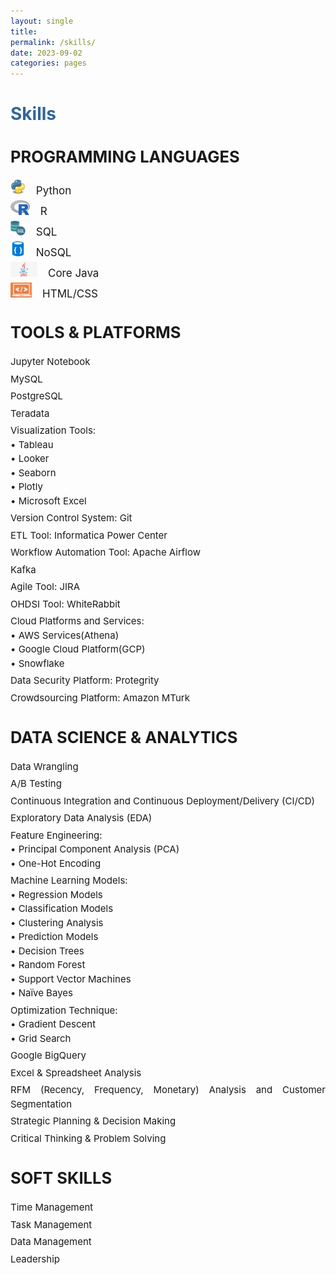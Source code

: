 ```yaml
---
layout: single
title: 
permalink: /skills/
date: 2023-09-02
categories: pages
---
```


<style>
    /* Style for the title */
    h1 {
        color: #336699; /* Change the title text color to blue */
        
    }

    /* Style for the categories */
    .category {
        margin-top: 20px;
    }

    /* Style for the skills list */
    ul {
        list-style-type: none;
        padding: 0;
    }

    li {
        margin: 5px 0;
    }
</style>

<!-- Title of the page in blue -->
<h1>Skills</h1>

<!-- Category A -->
<div class="category" style="text-align: justify; font-size: 17px;">
    <h2>PROGRAMMING LANGUAGES</h2>
    <ul>
        <li><img src="/assets/images/logo/python.png" alt="Python Logo" style="height: 24px; margin-right: 12px;"> Python</li>
        <li><img src="/assets/images/logo/R_logo.jpg" alt="Python Logo" style="height: 24px; margin-right: 12px;"> R</li>
        <li><img src="/assets/images/logo/sql_logo.png" alt="Python Logo" style="height: 24px; margin-right: 12px;"> SQL</li> 
        <li><img src="/assets/images/logo/nosql-database.png" alt="Python Logo" style="height: 24px; margin-right: 12px;"> NoSQL</li>  
        <li><img src="/assets/images/logo/java.png" alt="Python Logo" style="height: 24px; margin-right: 12px;"> Core Java</li> 
        <li><img src="/assets/images/logo/html.jpg" alt="Python Logo" style="height: 24px; margin-right: 12px;"> HTML/CSS</li>     
    </ul>
</div>

<!-- Category B -->
<div class="category" style="text-align: justify; font-size: 17px;">
    <h2>TOOLS & PLATFORMS</h2>
    <ul style="line-height: 1.5; font-size: 15px;">
        <li>Jupyter Notebook</li>
        <li>MySQL</li>
        <li>PostgreSQL</li>
        <li>Teradata</li>
        <li>Visualization Tools: <br>
            • Tableau<br>
            • Looker<br>
            • Seaborn<br>
            • Plotly<br>
            • Microsoft Excel</li>
        <li>Version Control System: Git</li>
        <li>ETL Tool: Informatica Power Center</li>
        <li>Workflow Automation Tool: Apache Airflow</li>
        <li>Kafka</li>
        <li>Agile Tool: JIRA</li>
        <li>OHDSI Tool: WhiteRabbit</li>
        <li>Cloud Platforms and Services: <br>
            • AWS Services(Athena)<br>
            • Google Cloud Platform(GCP)<br>
            • Snowflake</li>
        <li>Data Security Platform: Protegrity</li>
        <li>Crowdsourcing Platform: Amazon MTurk</li>        
    </ul>
</div>

<!-- Category C -->
<div class="category" style="text-align: justify; font-size: 17px;">
    <h2>DATA SCIENCE & ANALYTICS</h2>
    <ul style="line-height: 1.5; font-size: 15px;">
        <li>Data Wrangling</li>
        <li>A/B Testing</li>
        <li>Continuous Integration and Continuous Deployment/Delivery (CI/CD)</li>
        <li>Exploratory Data Analysis (EDA)</li>
        <li>Feature Engineering: <br>
            • Principal Component Analysis (PCA)<br>
            • One-Hot Encoding</li>
        <li>Machine Learning Models:<br>
            •	Regression Models<br>
            •	Classification Models<br> 
            •	Clustering Analysis<br>
            •	Prediction Models<br>
            •	Decision Trees<br>
            •	Random Forest<br>
            •	Support Vector Machines<br>
            •	Naïve Bayes</li>
        <li>Optimization Technique: <br>
            • Gradient Descent<br>
            • Grid Search</li>    
        <li>Google BigQuery</li>
        <li>Excel & Spreadsheet Analysis</li>
        <li>RFM (Recency, Frequency, Monetary) Analysis and Customer Segmentation</li>
        <li>Strategic Planning & Decision Making</li>
        <li>Critical Thinking & Problem Solving</li>
    </ul>
</div>

<!-- Category D -->
<div class="category" style="text-align: justify; font-size: 17px;">
    <h2>SOFT SKILLS</h2>
    <ul style="line-height: 1.5; font-size: 15px;">
        <li>Time Management</li>
        <li>Task Management</li>
        <li>Data Management</li>
        <li>Leadership</li>        
    </ul>
</div>


